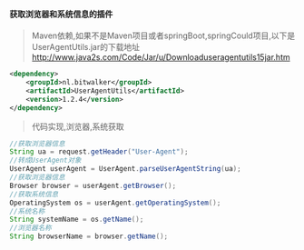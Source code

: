#### 获取浏览器和系统信息的插件
> Maven依赖,如果不是Maven项目或者springBoot,springCould项目,以下是UserAgentUtils.jar的下载地址
http://www.java2s.com/Code/Jar/u/Downloaduseragentutils15jar.htm
```xml
<dependency>
    <groupId>nl.bitwalker</groupId>
    <artifactId>UserAgentUtils</artifactId>
    <version>1.2.4</version>
</dependency>
```
> 代码实现,浏览器,系统获取
```java
//获取浏览器信息
String ua = request.getHeader("User-Agent");
//转成UserAgent对象
UserAgent userAgent = UserAgent.parseUserAgentString(ua);
//获取浏览器信息
Browser browser = userAgent.getBrowser();
//获取系统信息
OperatingSystem os = userAgent.getOperatingSystem();
//系统名称
String systemName = os.getName();
//浏览器名称
String browserName = browser.getName();
```
